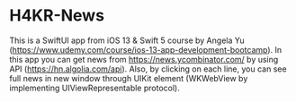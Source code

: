 # H4KR-News

This is a SwiftUI app from iOS 13 & Swift 5 course by Angela Yu (https://www.udemy.com/course/ios-13-app-development-bootcamp).
In this app you can get news from https://news.ycombinator.com/ by using API (https://hn.algolia.com/api).
Also, by clicking on each line, you can see full news in new window through UIKit element (WKWebView by implementing UIViewRepresentable protocol). 
